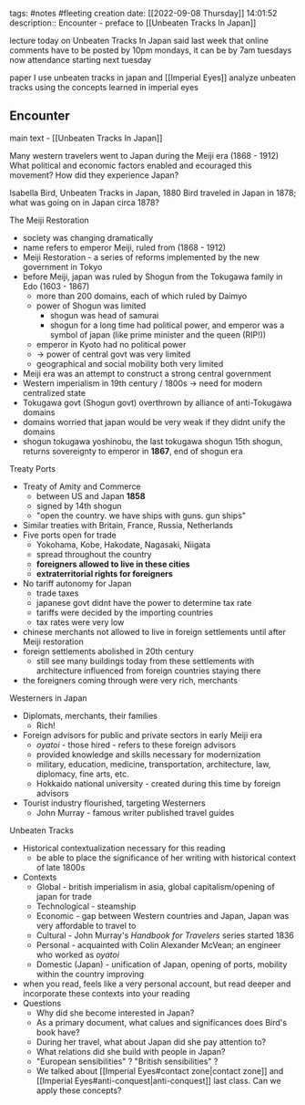 tags: #notes #fleeting
creation date: [[2022-09-08 Thursday]] 14:01:52
description:: Encounter - preface to [[Unbeaten Tracks In Japan]]

lecture today on Unbeaten Tracks In Japan
said last week that online comments have to be posted by 10pm mondays, it can be by 7am tuesdays now
attendance starting next tuesday

paper I
use unbeaten tracks in japan and [[Imperial Eyes]]
analyze unbeaten tracks using the concepts learned in imperial eyes


## Encounter
main text - [[Unbeaten Tracks In Japan]]

Many western travelers went to Japan during the Meiji era (1868 - 1912)
What political and economic factors enabled and ecouraged this movement?
How did they experience Japan?

Isabella Bird, Unbeaten Tracks in Japan, 1880
Bird traveled in Japan in 1878; what was going on in Japan circa 1878?

The Meiji Restoration
- society was changing dramatically
- name refers to emperor Meiji, ruled from (1868 - 1912)
- Meiji Restoration - a series of reforms implemented by the new government in Tokyo
- before Meiji, japan was ruled by Shogun from the Tokugawa family in Edo (1603 - 1867)
	- more than 200 domains, each of which ruled by Daimyo
	- power of Shogun was limited
		- shogun was head of samurai
		- shogun for a long time had political power, and emperor was a symbol of japan (like prime minister and the queen (RIP!))
	- emperor in Kyoto had no political power
	- -> power of central govt was very limited
	- geographical and social mobility both very limited
- Meiji era was an attempt to construct a strong central government
- Western imperialism in 19th century / 1800s -> need for modern centralized state
- Tokugawa govt (Shogun govt) overthrown by alliance of anti-Tokugawa domains
- domains worried that japan would be very weak if they didnt unify the domains
- shogun tokugawa yoshinobu, the last tokugawa shogun 15th shogun, returns sovereignty to emperor in **1867**, end of shogun era

Treaty Ports
- Treaty of Amity and Commerce
	- between US and Japan **1858**
	- signed by 14th shogun
	- "open the country. we have ships with guns. gun ships"
- Similar treaties with Britain, France, Russia, Netherlands
- Five ports open for trade
	- Yokohama, Kobe, Hakodate, Nagasaki, Niigata
	- spread throughout the country
	- **foreigners allowed to live in these cities**
	- **extraterritorial rights for foreigners**
- No tariff autonomy for Japan
	- trade taxes
	- japanese govt didnt have the power to determine tax rate
	- tariffs were decided by the importing countries
	- tax rates were very low
- chinese merchants not allowed to live in foreign settlements until after Meiji restoration
- foreign settlements abolished in 20th century
	- still see many buildings today from these settlements with architecture influenced from foreign countries staying there
- the foreigners coming through were very rich, merchants

Westerners in Japan
- Diplomats, merchants, their families
	- Rich!
- Foreign advisors for public and private sectors in early Meiji era
	- *oyatoi* - those hired - refers to these foreign advisors
	- provided knowledge and skills necessary for modernization
	- military, education, medicine, transportation, architecture, law, diplomacy, fine arts, etc.
	- Hokkaido national university - created during this time by foreign advisors
- Tourist industry flourished, targeting Westerners
	- John Murray - famous writer published travel guides

Unbeaten Tracks
- Historical contextualization necessary for this reading
	- be able to place the significance of her writing with historical context of late 1800s
- Contexts
	- Global - british imperialism in asia, global capitalism/opening of japan for trade
	- Technological - steamship
	- Economic - gap between Western countries and Japan, Japan was very affordable to travel to
	- Cultural - John Murray's *Handbook for Travelers* series started 1836
	- Personal - acquainted with Colin Alexander McVean; an engineer who worked as *oyatoi*
	- Domestic (Japan) - unification of Japan, opening of ports, mobility within the country improving
- when you read, feels like a very personal account, but read deeper and incorporate these contexts into your reading
- Questions
	- Why did she become interested in Japan?
	- As a primary document, what calues and significances does Bird's book have?
	- During her travel, what about Japan did she pay attention to?
	- What relations did she build with people in Japan?
	- "European sensibilities" ? "British sensibilities" ?
	- We talked about [[Imperial Eyes#contact zone|contact zone]] and [[Imperial Eyes#anti-conquest|anti-conquest]] last class. Can we apply these concepts?
